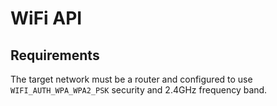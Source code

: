 # WiFi API


## Requirements
The target network must be a router and configured to use `WIFI_AUTH_WPA_WPA2_PSK` security and 2.4GHz frequency band.
